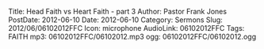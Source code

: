 Title: Head Faith vs Heart Faith - part 3
Author: Pastor Frank Jones
PostDate: 2012-06-10
Date: 2012-06-10
Category: Sermons
Slug: 2012/06/06102012FFC
Icon: microphone
AudioLink: 06102012FFC
Tags: FAITH
mp3: 06102012FFC/06102012.mp3
ogg: 06102012FFC/06102012.ogg
